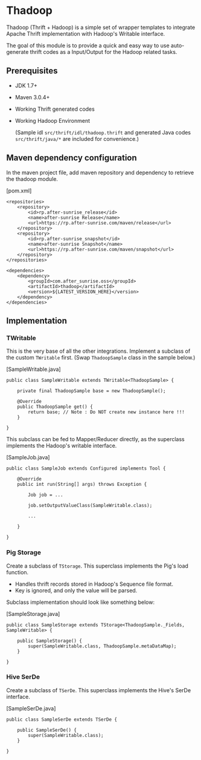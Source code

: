 # Thadoop
Thadoop (Thrift + Hadoop) is a simple set of wrapper templates to integrate Apache Thrift implementation with Hadoop's Writable interface. 

The goal of this module is to provide a quick and easy way to use auto-generate thrift codes as a Input/Output for the Hadoop related tasks.

## Prerequisites
* JDK 1.7+
* Maven 3.0.4+
* Working Thrift generated codes
* Working Hadoop Environment

  (Sample idl `src/thrift/idl/thadoop.thrift` and generated Java codes `src/thrift/java/*` are included for convenience.)

## Maven dependency configuration
In the maven project file, add maven repository and dependency to retrieve the thadoop module.

[pom.xml]

	<repositories>
		<repository>
			<id>rp.after-sunrise_release</id>
			<name>after-sunrise Release</name>
			<url>https://rp.after-sunrise.com/maven/release</url>
		</repository>
		<repository>
			<id>rp.after-sunrise_snapshot</id>
			<name>after-sunrise Snapshot</name>
			<url>https://rp.after-sunrise.com/maven/snapshot</url>
		</repository>
	</repositories>
	
	<dependencies>
		<dependency>
			<groupId>com.after_sunrise.oss</groupId>
			<artifactId>thadoop</artifactId>
			<version>${LATEST_VERSION_HERE}</version>
		</dependency>
	</dependencies>

## Implementation

### TWritable
This is the very base of all the other integrations. Implement a subclass of the custom `TWritable` first. (Swap `ThadoopSample` class in the sample below.)

[SampleWritable.java]

	public class SampleWritable extends TWritable<ThadoopSample> {
		
		private final ThadoopSample base = new ThadoopSample();
		
		@Override
		public ThadoopSample get() {
			return base; // Note : Do NOT create new instance here !!!
		}
		
	}

This subclass can be fed to Mapper/Reducer directly, as the superclass implements the Hadoop's writable interface.

[SampleJob.java]

	public class SampleJob extends Configured implements Tool {

		@Override
		public int run(String[] args) throws Exception {
			
			Job job = ...
			
			job.setOutputValueClass(SampleWritable.class);
			
			...
			
		}
		
	}


### Pig Storage
Create a subclass of `TStorage`. This superclass implements the Pig's load function. 
* Handles thrift records stored in Hadoop's Sequence file format.
* Key is ignored, and only the value will be parsed.

Subclass implementation should look like something below:

[SampleStorage.java]

	public class SampleStorage extends TStorage<ThadoopSample._Fields, SampleWritable> {
		
		public SampleStorage() {
			super(SampleWritable.class, ThadoopSample.metaDataMap);
		}
		
	}


### Hive SerDe
Create a subclass of `TSerDe`. This superclass implements the Hive's SerDe interface.

[SampleSerDe.java]

	public class SampleSerDe extends TSerDe {

		public SampleSerDe() {
			super(SampleWritable.class);
		}

	}
